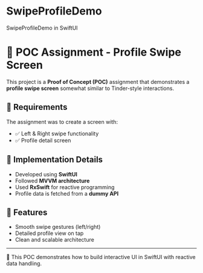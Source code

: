 # SwipeProfileDemo
SwipeProfileDemo in SwiftUI

# 📌 POC Assignment - Profile Swipe Screen

This project is a **Proof of Concept (POC)** assignment that demonstrates a **profile swipe screen** somewhat similar to Tinder-style interactions.

## 🔹 Requirements
The assignment was to create a screen with:
- ✅ Left & Right swipe functionality  
- ✅ Profile detail screen  

## 🔹 Implementation Details
- Developed using **SwiftUI**  
- Followed **MVVM architecture**  
- Used **RxSwift** for reactive programming  
- Profile data is fetched from a **dummy API**  

## 🔹 Features
- Smooth swipe gestures (left/right)
- Detailed profile view on tap  
- Clean and scalable architecture  

---
🚀 This POC demonstrates how to build interactive UI in SwiftUI with reactive data handling.

